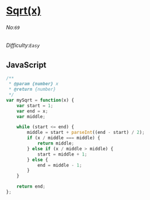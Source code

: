 # [Sqrt(x)](https://leetcode.com/problems/sqrtx/#/description)
###### No:`69`
###### Difficulty:`Easy`
## JavaScript


```js
/**
 * @param {number} x
 * @return {number}
 */
var mySqrt = function(x) {
    var start = 1;
    var end = x;
    var middle;

    while (start <= end) {
        middle = start + parseInt((end - start) / 2);
        if (x / middle === middle) {
            return middle;
        } else if (x / middle > middle) {
            start = middle + 1;
        } else {
            end = middle - 1;
        }
    }

    return end;
};

```
